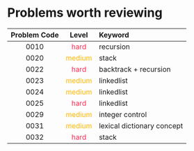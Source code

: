 # Problems worth reviewing

| Problem Code |                Level                | Keyword                    |
| :----------: | :---------------------------------: | :------------------------- |
|     0010     |  <font color="#FF2D55">hard</font>  | recursion                  |
|     0020     | <font color="#FFB800">medium</font> | stack                      |
|     0022     |  <font color="#FF2D55">hard</font>  | backtrack + recursion      |
|     0023     | <font color="FFB800">medium</font>  | linkedlist                 |
|     0024     | <font color="FFB800">medium</font>  | linkedlist                 |
|     0025     |  <font color="FF2D55">hard</font>   | linkedlist                 |
|     0029     | <font color="FFB800">medium</font>  | integer control            |
|     0031     | <font color="FFB800">medium</font>  | lexical dictionary concept |
|     0032     |  <font color="FF2D55">hard</font>   | stack                      |

